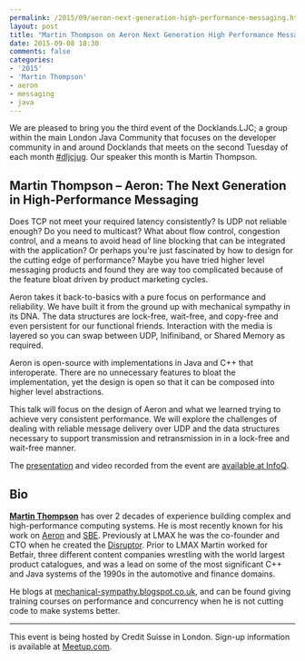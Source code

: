 ```yaml
---
permalink: /2015/09/aeron-next-generation-high-performance-messaging.html
layout: post
title: "Martin Thompson on Aeron Next Generation High Performance Messaging"
date: 2015-09-08 18:30
comments: false
categories: 
- '2015'
- 'Martin Thompson'
- aeron
- messaging
- java
---
```


We are pleased to bring you the third event of the Docklands.LJC; a group
within the main London Java Community that focuses on the developer community
in and around Docklands that meets on the second Tuesday of each month <a
href="https://twitter.com/search?q=%23dljcjug">#dljcjug</a>. Our speaker this
month is Martin Thompson.

<h2>Martin Thompson – Aeron: The Next Generation in High-Performance Messaging</h2>

Does TCP not meet your required latency consistently? Is UDP not reliable
enough? Do you need to multicast? What about flow control, congestion control,
and a means to avoid head of line blocking that can be integrated with the
application? Or perhaps you're just fascinated by how to design for the cutting
edge of performance? Maybe you have tried higher level messaging products and
found they are way too complicated because of the feature bloat driven by
product marketing cycles.
 
Aeron takes it back-to-basics with a pure focus on performance and reliability.
We have built it from the ground up with mechanical sympathy in its DNA. The
data structures are lock-free, wait-free, and copy-free and even persistent for
our functional friends. Interaction with the media is layered so you can swap
between UDP, Inifiniband, or Shared Memory as required.
 
Aeron is open-source with implementations in Java and C++ that interoperate.
There are no unnecessary features to bloat the implementation, yet the design
is open so that it can be composed into higher level abstractions.
 
This talk will focus on the design of Aeron and what we learned trying to
achieve very consistent performance. We will explore the challenges of dealing
with reliable message delivery over UDP and the data structures necessary to
support transmission and retransmission in in a lock-free and wait-free manner.

The
<a href="{{ site.github.url }}/presentations/2015/MartinThompson-Aeron.pdf" rel="nofollow">presentation</a>
and video
recorded from the event are <a href="https://www.infoq.com/presentations/aeron">available at InfoQ</a>.

<h2>Bio</h2>

<b><a href="https://twitter.com/mjpt777">Martin Thompson</a></b> has over 2
decades of experience building complex and high-performance computing systems.
He is most recently known for his work on <a
href="https://github.com/real-logic/Aeron">Aeron</a> and <a
href="https://github.com/real-logic/simple-binary-encoding">SBE</a>. Previously
at LMAX he was the co-founder and CTO when he created the <a
href="http://lmax-exchange.github.io/disruptor/">Disruptor</a>. Prior to LMAX
Martin worked for Betfair, three different content companies wrestling with the
world largest product catalogues, and was a lead on some of the most
significant C++ and Java systems of the 1990s in the automotive and finance
domains.

He blogs at <a
href="http://mechanical-sympathy.blogspot.co.uk">mechanical-sympathy.blogspot.co.uk</a>,
and can be found giving training courses on performance and concurrency when he
is not cutting code to make systems better.

<hr/>

This event is being hosted by Credit Suisse in London. Sign-up information
is available at <a href="http://www.meetup.com/LondonJavaCommunity/events/224862112/">Meetup.com</a>.
